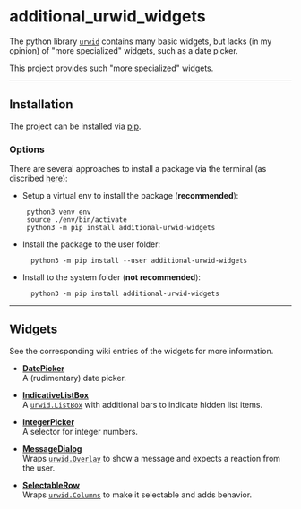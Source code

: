 # additional_urwid_widgets

The python library [`urwid`](http://urwid.org/index.html) contains many basic widgets, but lacks (in my opinion) of "more specialized" widgets, such as a date picker.

This project provides such "more specialized" widgets.  

***

## Installation
The project can be installed via [pip](https://pypi.org/project/additional-urwid-widgets/).

### Options
There are several approaches to install a package via the terminal (as discribed [here](https://github.com/googlesamples/assistant-sdk-python/issues/236#issuecomment-383039470)):
*  Setup a virtual env to install the package (**recommended**):  

        python3 venv env
        source ./env/bin/activate 
        python3 -m pip install additional-urwid-widgets
    
* Install the package to the user folder:  

        python3 -m pip install --user additional-urwid-widgets
    
* Install to the system folder (**not recommended**):  

        python3 -m pip install additional-urwid-widgets

***

## Widgets

See the corresponding wiki entries of the widgets for more information.

* [**DatePicker**](https://github.com/AFoeee/additional_urwid_widgets/wiki/DatePicker)  
A (rudimentary) date picker.

* [**IndicativeListBox**](https://github.com/AFoeee/additional_urwid_widgets/wiki/IndicativeListBox)  
A [`urwid.ListBox`](http://urwid.org/reference/widget.html#listbox) with additional bars to indicate hidden list items.

* [**IntegerPicker**](https://github.com/AFoeee/additional_urwid_widgets/wiki/IntegerPicker)  
A selector for integer numbers.

* [**MessageDialog**](https://github.com/AFoeee/additional_urwid_widgets/wiki/MessageDialog)  
Wraps [`urwid.Overlay`](http://urwid.org/reference/widget.html#overlay) to show a message and expects a reaction from the user.

* [**SelectableRow**](https://github.com/AFoeee/additional_urwid_widgets/wiki/SelectableRow)  
Wraps [`urwid.Columns`](http://urwid.org/reference/widget.html#columns) to make it selectable and adds behavior.
